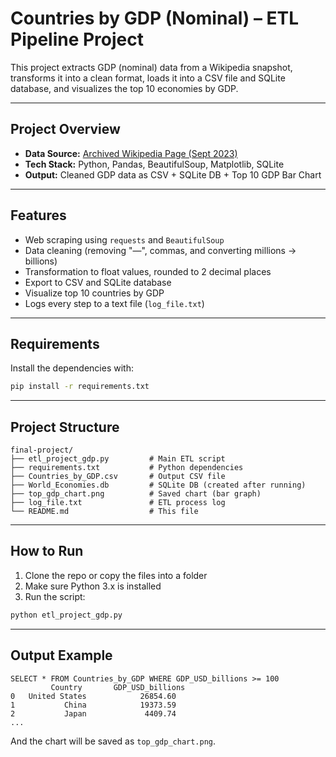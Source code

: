 # Countries by GDP (Nominal) – ETL Pipeline Project

This project extracts GDP (nominal) data from a Wikipedia snapshot, transforms it into a clean format, loads it into a CSV file and SQLite database, and visualizes the top 10 economies by GDP.

---

## Project Overview

- **Data Source:** [Archived Wikipedia Page (Sept 2023)](https://web.archive.org/web/20230902185326/https://en.wikipedia.org/wiki/List_of_countries_by_GDP_%28nominal%29)
- **Tech Stack:** Python, Pandas, BeautifulSoup, Matplotlib, SQLite
- **Output:** Cleaned GDP data as CSV + SQLite DB + Top 10 GDP Bar Chart

---

## Features

- Web scraping using `requests` and `BeautifulSoup`
- Data cleaning (removing "—", commas, and converting millions → billions)
- Transformation to float values, rounded to 2 decimal places
- Export to CSV and SQLite database
- Visualize top 10 countries by GDP
- Logs every step to a text file (`log_file.txt`)

---

## Requirements

Install the dependencies with:

```bash
pip install -r requirements.txt
```

---

## Project Structure

```text
final-project/
├── etl_project_gdp.py         # Main ETL script
├── requirements.txt           # Python dependencies
├── Countries_by_GDP.csv       # Output CSV file
├── World_Economies.db         # SQLite DB (created after running)
├── top_gdp_chart.png          # Saved chart (bar graph)
├── log_file.txt               # ETL process log
└── README.md                  # This file
```

---

## How to Run

1. Clone the repo or copy the files into a folder
2. Make sure Python 3.x is installed
3. Run the script:

```bash
python etl_project_gdp.py
```

---

## Output Example

```
SELECT * FROM Countries_by_GDP WHERE GDP_USD_billions >= 100
         Country       GDP_USD_billions
0   United States            26854.60
1           China            19373.59
2           Japan             4409.74
...
```

And the chart will be saved as `top_gdp_chart.png`.
